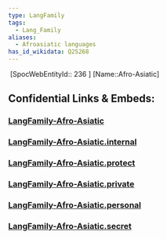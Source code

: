 ```yaml
---
type: LangFamily
tags:
  - Lang_Family
aliases:
  - Afroasiatic languages
has_id_wikidata: Q25268
---
```

﻿
 [SpocWebEntityId:: 236 ]
[Name::Afro-Asiatic]



## Confidential Links & Embeds: 

### [LangFamily-Afro-Asiatic](/_public/Language/Lang~Family/LangFamily-Afro-Asiatic.md) 

### [LangFamily-Afro-Asiatic.internal](/_internal/Language/Lang~Family/LangFamily-Afro-Asiatic.internal.md) 

### [LangFamily-Afro-Asiatic.protect](/_protect/Language/Lang~Family/LangFamily-Afro-Asiatic.protect.md) 

### [LangFamily-Afro-Asiatic.private](/_private/Language/Lang~Family/LangFamily-Afro-Asiatic.private.md) 

### [LangFamily-Afro-Asiatic.personal](/_personal/Language/Lang~Family/LangFamily-Afro-Asiatic.personal.md) 

### [LangFamily-Afro-Asiatic.secret](/_secret/Language/Lang~Family/LangFamily-Afro-Asiatic.secret.md) 
